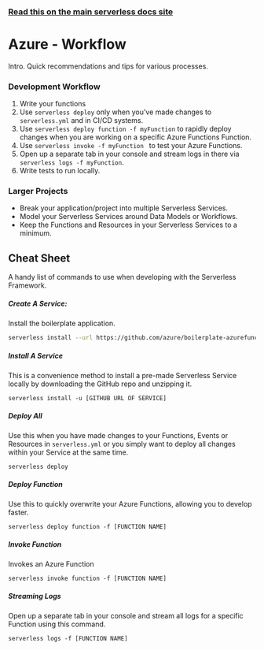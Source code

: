 <!--
title: Serverless Framework Guide - Azure Functions - Workflow
menuText: Workflow
menuOrder: 14
description: A guide and cheatsheet containing CLI commands and workflow recommendations.
layout: Doc
-->

<!-- DOCS-SITE-LINK:START automatically generated  -->
### [Read this on the main serverless docs site](https://www.serverless.com/framework/docs/providers/azure/guide/workflow)
<!-- DOCS-SITE-LINK:END -->

# Azure - Workflow

Intro. Quick recommendations and tips for various processes.

### Development Workflow

1. Write your functions
2. Use `serverless deploy` only when you've made changes to `serverless.yml` and in CI/CD systems.
3. Use `serverless deploy function -f myFunction` to rapidly deploy changes when you are working on a specific Azure Functions Function.
4. Use `serverless invoke -f myFunction ` to test your Azure Functions.
5. Open up a separate tab in your console and stream logs in there via `serverless logs -f myFunction`.
6. Write tests to run locally.

### Larger Projects
* Break your application/project into multiple Serverless Services.
* Model your Serverless Services around Data Models or Workflows.
* Keep the Functions and Resources in your Serverless Services to a minimum.

## Cheat Sheet
A handy list of commands to use when developing with the Serverless Framework.

##### Create A Service:

Install the boilerplate application.

```bash
serverless install --url https://github.com/azure/boilerplate-azurefunctions --name my-app
```

##### Install A Service

This is a convenience method to install a pre-made Serverless Service locally by
downloading the GitHub repo and unzipping it.

```
serverless install -u [GITHUB URL OF SERVICE]
```

##### Deploy All

Use this when you have made changes to your Functions, Events or Resources in
`serverless.yml` or you simply want to deploy all changes within your Service at
the same time.

```
serverless deploy
```

##### Deploy Function

Use this to quickly overwrite your Azure Functions, allowing you to develop faster.

```
serverless deploy function -f [FUNCTION NAME]
```

##### Invoke Function

Invokes an Azure Function

```
serverless invoke function -f [FUNCTION NAME]
```

##### Streaming Logs

Open up a separate tab in your console and stream all logs for a specific
Function using this command.

```
serverless logs -f [FUNCTION NAME]
```

